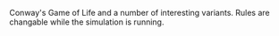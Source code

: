 Conway's Game of Life and a number of interesting variants. Rules are changable while the simulation is running.
